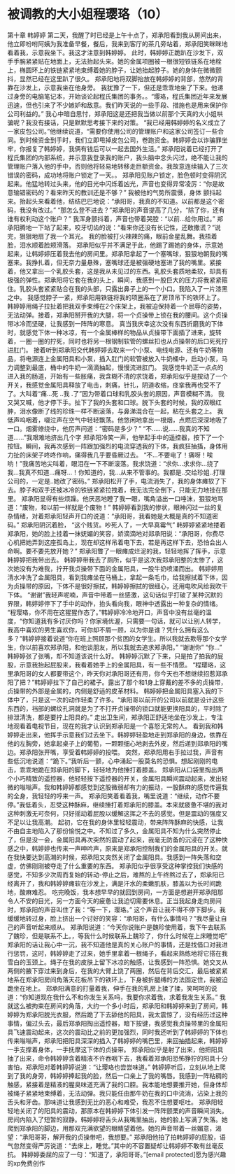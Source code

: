# 被调教的大小姐程璎珞（10）

第十章 韩婷婷
第二天，我醒了时已经是上午十点了，郑承阳看到我从房间出来，他立即吩咐阿姨为我准备早餐，餐后，我来到客厅的茶几旁站着，郑承阳笑眯眯地看着我，示意我坐下。我这才注意到韩婷婷。
此时，韩婷婷正跪趴在沙发下，双手手腕紧紧贴在地面上，无法抬起头来。她的金属项圈被一根很短铁链系在地栓上，椭圆环上的铁链紧紧地束缚着她的脖子，让她抬起脖子。她的身体在微微颤抖，显然已经在这里趴了很久。
郑承阳地将双脚抬放在韩婷婷的背部，悠然的背靠在沙发上，示意我坐在他身旁。
我犹豫了一下，但还是乖乖地坐了下来。他递过身旁的电脑笔记本，开始谈论起程氏集团的事务。。“璎珞，程氏集团近年来发展迅速，但也引来了不少嫉妒和敌意。我们昨天说的一些手段、措施也是用来保护你公司利益的。”
我心中暗自思忖，郑承阳这是还把我当做以前那个天真的大小姐哄骗呢？我没有接话，只是默默思考接下来的对策。
“我已经用韩婷婷的名义成立了一家皮包公司。”他继续说道，“需要你使用公司的管理账户和这家公司签订一些合同。到时候资金到手时，我们立即甩掉皮包公司，卷跑资金。韩婷婷会以诈骗罪坐牢，你报复了韩婷婷，我俩有钱后可以一起去国外生活。”
郑承阳说着已经打开了程氏集团的内部系统，并示意我登录我的账户，我头脑中念头闪过，绝不能让我的管理账户落入他的手中，否则他将轻易地转移走巨额资金。我故意连续输入了三次错误的密码，成功地将账户锁定了一天。。
郑承阳见账户锁定，脸色顿时变得阴沉起来。他猛地转过头来，他的目光中闪烁着凶光，声音也变得异常凌厉：“你是故意输错密码的？看来昨天的教训还是不够？”
我被他的气势所震慑，身体 颤抖起来。抬起头来看着他，结结巴巴地说：“承阳哥，我真的不知道。以前都是这个密码，我没有改过。”
“那怎么登不进去？”郑承阳的声音提高了几分，“除了你，还有谁有权利动这个账户？”
我浑身颤抖着，声音也带着哭腔：“以前…给你用过。”
郑承阳腾地一下站了起来，咬牙切齿的说：“看来你还没有长记性，还敢撒谎？”说完，狠狠地扇了我一个耳光。
我的脸被打火辣辣的痛，眼前金星乱舞。我捂着脸，泪水顺着脸颊滑落。
郑承阳似乎并不满足于此，他踢了踢她的身体，示意她起来，让韩婷婷压着我去他的房间里。郑承阳拿起了一个塞嘴球，狠狠地朝我的嘴塞来。我挣扎着，但无奈力量悬殊，塞嘴球还是被强硬地塞进了我的嘴里。紧接着，他又拿出一个乳胶头套，这是我从未见过的东西。乳胶头套质地柔软，却具有极强的弹性。郑承阳将它套在我的头上，瞬间，我感到一股巨大的压力将我紧紧箍住。乳胶头套紧紧贴合在我的头部，只露出鼻子上的一个小口。我陷入了一片漆黑之中。
我感觉脖子一紧，郑承阳用铁链将我的项圈系在了房顶吊下的铁环上了。韩婷婷用绳子拉扯着把我双手束缚在2个床架上，我被迫保持着一个屈辱的姿势，无法动弹。接着，郑承阳掰开我的大腿，将一个贞操带上锁在我的腰间。这个贞操带冰冷而坚硬，让我感到一阵阵的寒意。
真当我庆幸这次没有东西折磨我的下体时，就感觉下体一种冰凉，有一个金属棒样的物品从贞操带下面插了进来，旋转着，一圈一圈的拧死，同时也将另一根钢制软管的螺丝扣也从贞操带的后口死死拧进肛门。
接着听到郑承阳交代韩婷婷去取来一个小泵、电线电源、还有牛奶等物品，将电源连上金属阳具和小泵，插入肛门的软管被放入牛奶桶中，启动小泵，马力调整到最底，桶中的牛奶一滴滴抽起，慢慢流进肛门。
我感觉牛奶正一点点的进入我的肠道，开始有一些胀痛，我含糊不清的求饶着，郑承阳似乎是按动了一个开关，我感觉金属阳具释放了电击，刺痛，针扎，阴道收缩，痉挛我再也受不了了。大叫着“痛…死 ..我 .了”因为带着口球和乳胶头套的原因，声音模糊不清。
我又哭又喊，他才停下手。扯下了我的头套和口球。脱下头套的时候，我的双眼红肿，泪水像断了线的珍珠一样不断滚落，与鼻涕混合在一起，粘在头套之上。
我低声呜咽着，啜泣声在空气中轻轻飘荡。他悠闲地拿出一根烟，点燃后深深地吸了一口。烟雾缭绕中，他厉声问道：“密码是多少？”
“不……说……我真的不知道……”我艰难地挤出几个字
郑承阳冷笑一声，他举起手中的遥控器，按下了一个按钮。瞬间，我再次感到一阵跟加强烈的电流穿透我的下体，我疯狂抽搐，身体用力扯的床架子咚咚作响，痛得我几乎要昏厥过去。
“不…不要电了！痛呀！唉哟！”我痛苦地尖叫着，眼泪在一下不断滚落。我求饶道：“求你…求求你…绕了我…我真不知道…痛呀…！你知道的，我…从来不管事的。我都是..交给珍姐..打理公司的，一定是..她改了密码。”
郑承阳松开了手，电流消失了，我的身体瘫软了下去。脖子和双手还被冰冷的铁链紧紧拉拽着，我无法完全倒下，只能无力地挂在那里。
郑承阳显得有些烦躁。他厌恶地瞪了我一眼，嘴角溢出一口唾沫，狠狠地骂道：“废物，和以前一样就是个废物！”
韩婷婷看到我的惨状，眼神闪过一丝的复杂情绪，对着郑承阳轻声开口的说道：“承阳哥，我看她是大概是真的不知道密码。”
郑承阳阴沉着脸， “这个贱货。吵死人了，一大早真霉气”
韩婷婷紧紧地搂着郑承阳，她的脸上挂着一抹妩媚的笑容，娇滴滴地对郑承阳说：“承阳哥，你费尽心机把她弄到这座孤岛上，现在却这样吊着电下去，若是再这样下去，恐怕会出人命啊。要不要先放开她？”
郑承阳瞥了一眼瘫成烂泥的我，轻轻地挥了挥手，示意韩婷婷把我带出去。
韩婷婷带我去了厕所，似乎是这次我郑承阳整的太惨了，这次她没有为难我，拧开我贞操带下面的金属阳具，一股牛奶喷涌而出。
韩婷婷用清水冲洗了金属阳具，看到我瘫坐在马桶上，拿起一条毛巾，给我擦拭着下体，因为贞操带的原因，下体不是很好擦拭，韩婷婷擦拭的很细心，还用电吹风给我吹干下体。
“谢谢”我轻声呢喃，声音中带着一丝感激，这句话似乎打破了某种沉默的界限，韩婷婷停下了手中的动作，抬头看向我，眼神中透露出一种复杂的情绪。
“程璎珞，你不用在这猩猩作态了。”韩婷婷冷冷地开口，声音中没有丝毫的温度，“你知道我有多讨厌你吗？你家境优渥，只需要一句话，就可以让别人转学，我高中喜欢的男生喜欢你，可你却不屑一顾，以为你是谁？凭什么拥有这么多？”韩婷婷接着说道“你在班上照顾那个贫困的女学生。所以我就去欺辱那个女学生，你以前喜欢郑承阳，和他谈朋友，所以我就去追求郑承阳。”
“谢谢你”
“你…” 韩婷婷张了张嘴，却不知道该说什么好。
韩婷婷沉默了下来，只是拍了拍我的屁股，示意我抬起屁股来，我看着她手上的金属阳具，有一些不情愿。
“程璎珞，这里承阳哥的女人都要带这个，昨天你对承阳哥还有用，你今天也不想继续招惹郑承阳了把？”韩婷婷拉下了自己的裙子。露出了那个和1身上穿戴的差不多的贞操带，贞操带的外部是金属的，内侧是舒适的皮革材料。
韩婷婷把金属阳具塞入我的下体中了，只是这一次的动作轻柔了许多。“承阳哥以前开的公司以前就是设计这些东西的，裆部的螺纹孔洞就是为了不打开贞操带的锁口就能更换阳具的，平时除了排泄清洗，都是要拧上阳具的。”
走出卫生间，郑承阳正舒适地坐在沙发上，专注地观看着电视节目，现在的我才认识到郑承阳是一个喜怒无常的人。
看到我和韩婷婷走出来，他挥手示意我们过去坐下。韩婷婷轻盈地走到郑承阳的身边，依靠在他的左胸旁，她拿起桌子上的葡萄，一颗颗细心地剥去外皮，然后递到郑承阳的嘴边。郑承阳张开嘴，享受着韩婷婷的投喂。
突然，郑承阳用右手拉过我，声音有些低沉地说道：“跪下。”我听后一颤，心中涌起一股莫名的恐惧。想起刚刚的电击，乖乖地跪在郑承阳的脚下，轻轻地为他捶打着膝盖。
郑承阳从口袋里掏出两个小巧精致的遥控器，他轻轻按下遥控器的开关，金属阳具瞬间震动起来，发出轻微的嗡嗡声。我和韩婷婷都感觉到这股微弱却有力的振动，一股酥麻的感觉传遍我的全身，我轻轻的哼来一声。
郑承阳笑着看着我，嘴里说道：“继续，动作不要停。”我低着头，忍受这种酥麻，继续捶打着郑承阳的膝盖。本来就疲惫不堪的我对这种刺激无可奈何，只好摇动着屁股以缓解这挥之不去的感觉。但是震动的强度又不足以让我高潮。
起初，它在我的身体里轻轻震动，带来阵阵酥麻的快感，让我不由自主地陷入了那份愉悦之中。不知过了多久，金属阳具不知为什么突然停止了，但是没一会，金属阳具再次突然的震动了起来，我毫无防备的沉浸在了这种快感之中，韩婷婷也传来一声呻吟声，原来是郑承阳控制我们的金属阳具的开关。就在我快要达到高潮的时候，郑承阳又突然关闭了金属阳具。我感到一阵失落和空虚，仿佛刚刚被夺走了什么重要的东西。
郑承阳似乎很享受这种掌控我们快感的感觉，不知多少次周而复始的转动-停止之后，难熬的上午终熬过去了，郑承阳已经离开了，我和韩婷婷瘫软在沙发上，满是汗水的柔嫩肌肤，膝盖以为长时间跪地，酸麻难忍。
吃完晚饭，我本想早早的就回到房间，一方面是想避开郑承阳那令人不安的目光，另一方面今天的疲惫让我迫切需要休息。正当我起身走向房间时，郑承阳的声音叫住了我：“等一下，璎珞。”
这个声音让我不得不停下脚步。我缓缓地转过身，脸上挤出一个讨好的笑容：“承阳哥，有什么事情吗？”我尽量让自己的声音听起来顺从。
郑承阳说道：“今天你说账户是魏珍使用着，我下午去联系了魏珍，但是联系不上。，等我什么时候联系上魏珍了，你什么时候在上床睡觉吧”
郑承阳的话让我心中一沉，我不知道他是真的关心账户的事情，还是找借口对我进行惩罚，这时，韩婷婷走了过来，她手里拿着一根绳子，看起来熟练地将它搭在我雪白的玉颈上。绳子在我的皮肤上留下冰凉的触感，让我感到一阵恐惧。她交叉从两侧的腋下穿过来到身后，在我的大臂上饶了两圈，然后在背后交汇，最后被紧紧地系在郑承阳房间角落天花板吊下的铁环上，下身被折腿缚的方法固定住，我被迫跪坐在地上。
郑承阳满意的打量着我，伸手在我的乳房上揉了揉，笑呵呵的说道：“你知道现在我什么不和你发生关系吗，我要你求着我，求着我发生关系。”
我就这么被拘束在房间的角落，大约一个多小时后，郑承阳和韩婷婷来到了房间，韩婷婷为郑承阳脱光衣服，然后跪了下去舔他的阳具，我太震惊了，没有经历过这种事情，偏过头去，最后郑承阳掏出遥控器，暗下按键，我感觉我贞操带里的金属阳具飞速震动起来，这次的震动比之前的更加强烈，同时我还听到了韩婷婷的下体也传来嗡嗡声，郑承阳把阳具深深的插入了韩婷婷的嘴巴里，来回抽插起来，韩婷婷一手支撑着身体，一手抚摩这下体的贞操带。
郑承阳似乎是射了出来，他把阳具抽了出来，命令韩婷婷含着精液不许吞咽下去，我看着郑承阳恐怖狰狞的阳具十分害怕，郑承阳对着韩婷婷说道：“让璎珞也尝尝味道。”
韩婷婷听后，立刻从地上爬到了我的身旁，韩婷婷捧起我的脸，然后一口亲上了我的嘴唇。我感到一阵粘稠的触感，紧接着是精液的腥臭味道充满了我的口腔。我本能地想要推开她，但身体却被绳子紧紧地束缚着，无法动弹。我只能任由那牛奶在我的口中流淌，沾染上我的舌头和牙齿。那味道让我感到无比的恶心和难受，我忍不住想要呕吐。
郑承阳轻轻地关闭了的阳具的震动，那原本在韩婷婷下体引发一阵阵颤栗的声音瞬间消失。房间内陷入了短暂的寂静。韩婷婷将舌头从我嘴里抽出，她的脸上写满了失落。她爬到郑承阳的脚边，用那双充满欲望的眼睛望着他。她的声音带着一丝媚意，渴望：“承阳哥哥，解开我的贞操带吧，我想要。”
郑承阳他拍了拍韩婷婷的屁股，语气忽然变得严厉说道：“去床上，睡觉。”其中的不容置疑却让韩婷婷不敢有丝毫反抗。
韩婷婷委屈的应了一句：“知道了，承阳哥哥。”[email protected]愿为感兴趣的xp免费创作

